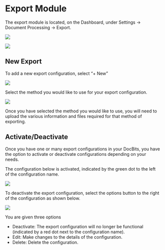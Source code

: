 # Export Module

The export module is located, on the Dashboard, under Settings → Document Processing → Export.

![](https://lh7-us.googleusercontent.com/7GH6OyAiULSyLe\_90LEqy5UoekWKy6HfHjs\_XfGLATUd91u\_3ZneLRTTNjyQSo-WqOUjcFNlJt7cHH90iWXLGlqhkywf0E61FnE8\_R8oZzLHbwTPDXJPLkmOTLyPD6t4aa8XLMVXC8GdxLVL\_E-c5RI)

![](https://lh7-us.googleusercontent.com/yChxnitltZkmAT6defdVKlyRUA0sM-1dpE8x7i\_drFAHsNPYGywhj6S5ZqcNIVEQRFpCOp3DyRKZ9iJ2x4x5W9V2TwbfUuNuR6DFijVYE0PSUCTB6NyN912nT35uAuIJgh9ljnMr8epIM4cgyUA7lig)

## New Export

To add a new export configuration, select “+ New”&#x20;

![](https://lh7-us.googleusercontent.com/WIgkQYOGRxpcBeA-fFL-uXMfOh-jAf2Tis1rrOdOtZipjkbWEJJ11Osao0SW0lbIoa5xbBePAGWlxZ4iVHu\_QjYcwVa04wNegpbWlRDMf-HHLuKU5hN\_162pJT0O6WZt7W76LyRehijqPdbDMXtHpvI)

Select the method you would like to use for your export configuration.

![](https://lh7-us.googleusercontent.com/DW9Iapybj7gi-YxSgToHXcxUM6XUZm6RfMdf1vjbKqyiG1gwprMQccXRuJ5A3aTPMX1WBbin\_YZIRBXa5LjbpiSrZ0WmOfQ6XRozucbYmD49RC33vnQDxxdRY21k3acROm4DYvrdnDhHyN217ROFuCk)

Once you have selected the method you would like to use, you will need to upload the various information and files required for that method of exporting.

## Activate/Deactivate

Once you have one or many export configurations in your DocBits, you have the option to activate or deactivate configurations depending on your needs.

The configuration below is activated, indicated by the green dot to the left of the configuration name.

![](https://lh7-us.googleusercontent.com/bzcV62GoOeLQ2Xy7wRBmtmgxtFXCPF-4Mj9bBofhZFdPzyYDdxQ4jhmQ3XUoJ-YnwP3cWYKpg1v9jt39PiAXP-UnslcQ-DSyTpFEEi7PanZCQEp56rpgf0CcOjwUsRV6JgJxrgt1ieztK3heAeVix50)

To deactivate the export configuration, select the options button to the right of the configuration as shown below.

![](https://lh7-us.googleusercontent.com/oZ150Wzf2\_nBtR5iEcWCbzUkxKXZbFvUM3hVfUnhk0uLIcoLumRAPR9DoieW9sdD6ZES1\_IWxguRbyFiExe1fMtR\_Tg5zRUcLjDllxGnLAtnpyFzi96Ac-xCta3HWDYlW4I0TU\_zJb9PPJMGUtC7dbw)

You are given three options

* Deactivate: The export configuration will no longer be functional (indicated by a red dot next to the configuration name).
* Edit: Make changes to the details of the configuration.
* Delete: Delete the configuration.


